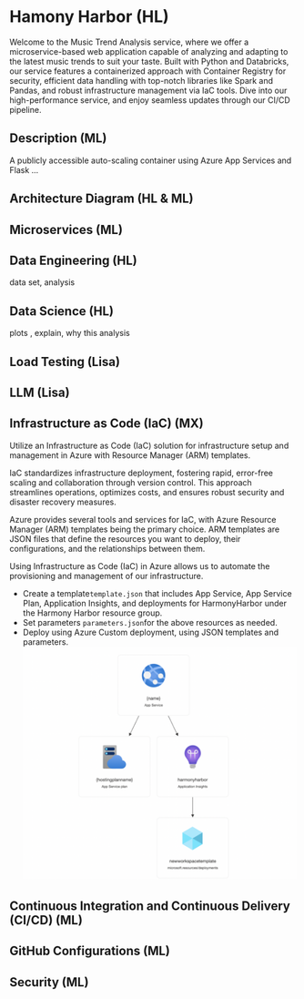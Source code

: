 # Hamony Harbor (HL)
Welcome to the Music Trend Analysis service, where we offer a microservice-based web application capable of analyzing and adapting to the latest music trends to suit your taste. Built with Python and Databricks, our service features a containerized approach with Container Registry for security, efficient data handling with top-notch libraries like Spark and Pandas, and robust infrastructure management via IaC tools. Dive into our high-performance service, and enjoy seamless updates through our CI/CD pipeline.

## Description (ML)
A publicly accessible auto-scaling container using Azure App Services and Flask ...

## Architecture Diagram (HL & ML)

## Microservices (ML)

## Data Engineering (HL)
data set, analysis

## Data Science (HL)
plots , explain, why this analysis

## Load Testing (Lisa)

## LLM (Lisa)

## Infrastructure as Code (IaC) (MX)
Utilize an Infrastructure as Code (IaC) solution for infrastructure setup and management in Azure with Resource Manager (ARM) templates.

IaC standardizes infrastructure deployment, fostering rapid, error-free scaling and collaboration through version control. This approach streamlines operations, optimizes costs, and ensures robust security and disaster recovery measures.

Azure provides several tools and services for IaC, with Azure Resource Manager (ARM) templates being the primary choice. ARM templates are JSON files that define the resources you want to deploy, their configurations, and the relationships between them.

Using Infrastructure as Code (IaC) in Azure allows us to automate the provisioning and management of our infrastructure.

* Create a template`template.json` that includes App Service, App Service Plan, Application Insights, and deployments for HarmonyHarbor under the Harmony Harbor resource group.
* Set parameters `parameters.json`for the above resources as needed.
* Deploy using Azure Custom deployment, using JSON templates and parameters.
![ARM resource](https://github.com/minlingz/HarmonyHarbor/blob/main/ARM%20resource.png)


## Continuous Integration and Continuous Delivery (CI/CD) (ML)

## GitHub Configurations (ML)

## Security (ML)

